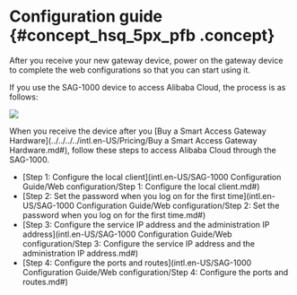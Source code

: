 # Configuration guide {#concept_hsq_5px_pfb .concept}

After you receive your new gateway device, power on the gateway device to complete the web configurations so that you can start using it.

If you use the SAG-1000 device to access Alibaba Cloud, the process is as follows:

![](http://static-aliyun-doc.oss-cn-hangzhou.aliyuncs.com/assets/img/40325/155921637821211_en-US.png)

When you receive the device after you [Buy a Smart Access Gateway Hardware](../../../../intl.en-US/Pricing/Buy a Smart Access Gateway Hardware.md#), follow these steps to access Alibaba Cloud through the SAG-1000.

-   [Step 1: Configure the local client](intl.en-US/SAG-1000 Configuration Guide/Web configuration/Step 1: Configure the local client.md#)
-   [Step 2: Set the password when you log on for the first time](intl.en-US/SAG-1000 Configuration Guide/Web configuration/Step 2: Set the password when you log on for the first time.md#)
-   [Step 3: Configure the service IP address and the administration IP address](intl.en-US/SAG-1000 Configuration Guide/Web configuration/Step 3: Configure the service IP address and the administration IP address.md#)
-   [Step 4: Configure the ports and routes](intl.en-US/SAG-1000 Configuration Guide/Web configuration/Step 4: Configure the ports and routes.md#)

